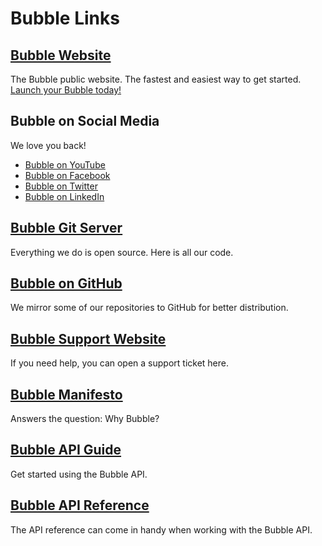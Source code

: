 Bubble Links
============

## [Bubble Website](https://getbubblenow.com)
The Bubble public website. The fastest and easiest way to get started.
[Launch your Bubble today!](https://getbubblenow.com)

## Bubble on Social Media
We love you back!

* [Bubble on YouTube](https://www.youtube.com/channel/UCwIseDr3Jrk7H0IgxHipfpw)
* [Bubble on Facebook](https://www.facebook.com/GetBubbleNow)
* [Bubble on Twitter](https://www.twitter.com/GetBubbleNow)
* [Bubble on LinkedIn](https://www.linkedin.com/company/getbubblenow/)

## [Bubble Git Server](https://git.bubblev.org/bubblev)
Everything we do is open source. Here is all our code.

## [Bubble on GitHub](https://github.com/GetBubbleNow)
We mirror some of our repositories to GitHub for better distribution.

## [Bubble Support Website](https://support.getbubblenow.com)
If you need help, you can open a support ticket here.

## [Bubble Manifesto](https://github.com/getbubblenow/bubble-docs/blob/master/README.md)
Answers the question: Why Bubble?

## [Bubble API Guide](https://github.com/getbubblenow/bubble-docs/blob/master/api/README.md)
Get started using the Bubble API.

## [Bubble API Reference](https://app.getbubblenow.com/apidocs/)
The API reference can come in handy when working with the Bubble API.
